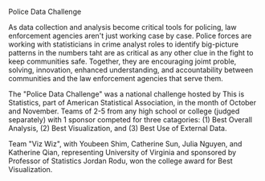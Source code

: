 Police Data Challenge

As data collection and analysis become critical tools for policing, law enforcement agencies aren't just working case by case. Police forces are working with statisticians in crime analyst roles to identify big-picture patterns in the numbers taht are as critical as any other clue in the fight to keep communities safe. Together, they are encouraging joimt proble, solving, innovation, enhanced understanding, and accountability between communities and the law enforcement agencies that serve them.

The "Police Data Challenge" was a national challenge hosted by This is Statistics, part of American Statistical Association, in the month of October and November. Teams of 2-5 from any high school or college (judged separately) with 1 sponsor competed for three catagories: (1) Best Overall Analysis, (2) Best Visualization, and (3) Best Use of External Data.

Team "Viz Wiz", with Youbeen Shim, Catherine Sun, Julia Nguyen, and Katherine Qian, representing University of Virginia and sponsored by Professor of Statistics Jordan Rodu, won the college award for Best Visualization.